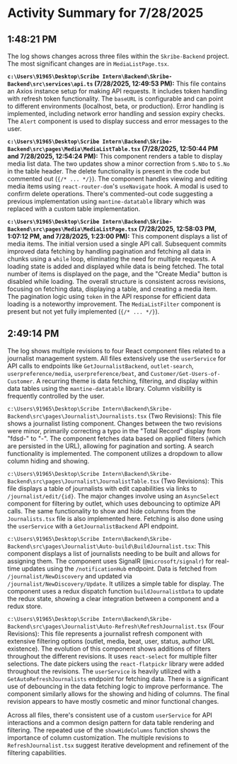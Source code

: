 # Activity Summary for 7/28/2025

## 1:48:21 PM
The log shows changes across three files within the `Skribe-Backend` project.  The most significant changes are in `MediaListPage.tsx`.

**`c:\Users\91965\Desktop\Scribe Intern\Backend\Skribe-Backend\src\services\api.ts` (7/28/2025, 12:49:53 PM):** This file contains an Axios instance setup for making API requests.  It includes token handling with refresh token functionality.  The `baseURL` is configurable and can point to different environments (localhost, beta, or production).  Error handling is implemented, including network error handling and session expiry checks.  The `Alert` component is used to display success and error messages to the user.

**`c:\Users\91965\Desktop\Scribe Intern\Backend\Skribe-Backend\src\pages\Media\MediaListTable.tsx` (7/28/2025, 12:50:44 PM and 7/28/2025, 12:54:24 PM):** This component renders a table to display media list data. The two updates show a minor correction from `S.N0o` to `S.No` in the table header.  The delete functionality is present in the code but commented out (`{/* ... */}`). The component handles viewing and editing media items using `react-router-dom`'s `useNavigate` hook. A modal is used to confirm delete operations.  There's commented-out code suggesting a previous implementation using `mantine-datatable` library which was replaced with a custom table implementation.

**`c:\Users\91965\Desktop\Scribe Intern\Backend\Skribe-Backend\src\pages\Media\MediaListPage.tsx` (7/28/2025, 12:58:03 PM, 1:07:12 PM, and 7/28/2025, 1:23:00 PM):**  This component displays a list of media items. The initial version used a single API call.  Subsequent commits improved data fetching by handling pagination and fetching all data in chunks using a `while` loop, eliminating the need for multiple requests.  A loading state is added and displayed while data is being fetched.  The total number of items is displayed on the page, and the "Create Media" button is disabled while loading. The overall structure is consistent across revisions, focusing on fetching data, displaying a table, and creating a media item.  The pagination logic using `token` in the API response for efficient data loading is a noteworthy improvement.  The  `MediaListFilter` component is present but not yet fully implemented (`{/* ... */}`).


## 2:49:14 PM
The log shows multiple revisions to four React component files related to a journalist management system.  All files extensively use the `userService` for API calls to endpoints like `GetJournalistBackend`, `outlet-search`, `userpreference/media`, `userpreference/beat`, and `Customer/Get-Users-of-Customer`.  A recurring theme is data fetching, filtering, and display within data tables using the `mantine-datatable` library.  Column visibility is frequently controlled by the user.

`c:\Users\91965\Desktop\Scribe Intern\Backend\Skribe-Backend\src\pages\Journalist\Journalists.tsx` (Two Revisions): This file shows a journalist listing component.  Changes between the two revisions were minor, primarily correcting a typo in the "Total Record" display from "fdsd-" to "-". The component fetches data based on applied filters (which are persisted in the URL), allowing for pagination and sorting.  A search functionality is implemented.  The component utilizes a dropdown to allow column hiding and showing.

`c:\Users\91965\Desktop\Scribe Intern\Backend\Skribe-Backend\src\pages\Journalist\JournalistTable.tsx` (Two Revisions): This file displays a table of journalists with edit capabilities via links to `/journalist/edit/{id}`.  The major changes involve using an `AsyncSelect` component for filtering by outlet, which uses debouncing to optimize API calls.  The same functionality to show and hide columns from the `Journalists.tsx` file is also implemented here.  Fetching is also done using the `userService` with a  `GetJournalistBackend` API endpoint.

`c:\Users\91965\Desktop\Scribe Intern\Backend\Skribe-Backend\src\pages\Journalist\Auto-build\BuildJournalist.tsx`: This component displays a list of journalists needing to be built and allows for assigning them. The component uses SignalR (`@microsoft/signalr`) for real-time updates using the `/notificationHub` endpoint.  Data is fetched from `/journalist/NewDiscovery` and updated via `/journalist/NewDiscovery/Update`.  It utilizes a simple table for display.  The component uses a redux dispatch function `buildJournalistData` to update the redux state, showing a clear integration between a component and a redux store.

`c:\Users\91965\Desktop\Scribe Intern\Backend\Skribe-Backend\src\pages\Journalist\Auto-Refresh\RefreshJournalist.tsx` (Four Revisions): This file represents a journalist refresh component with extensive filtering options (outlet, media, beat, user, status, author URL existence).  The evolution of this component shows additions of filters throughout the different revisions.  It uses `react-select` for multiple filter selections.  The date pickers using the `react-flatpickr` library were added throughout the revisions.  The `userService` is heavily utilized with a `GetAutoRefreshJournalists` endpoint for fetching data.  There is a significant use of debouncing in the data fetching logic to improve performance. The component similarly allows for the showing and hiding of columns.  The final revision appears to have mostly cosmetic and minor functional changes.

Across all files, there's consistent use of a custom `userService` for API interactions and a common design pattern for data table rendering and filtering.  The repeated use of the `showHideColumns` function shows the importance of column customization.  The multiple revisions to `RefreshJournalist.tsx` suggest iterative development and refinement of the filtering capabilities.
